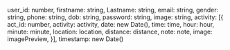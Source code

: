 user_id: number,
firstname: string,
Lastname: string,
email: string,
gender: string,
phone: string,
dob: string,
password: string,
image: string,
activity: [{
    act_id: number,
    activity: activity,
    date: new Date(),
    time: time,
    hour: hour,
    minute: minute,
    location: location,
    distance: distance,
    note: note,
    image: imagePreview,
}],
timestamp: new Date()